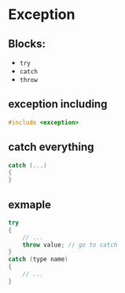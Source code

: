 # Exception

## Blocks:

- `try`
- `catch`
- `throw`

## exception including

```cpp
#include <exception>
```

## catch everything

```cpp
catch (...)
{
}
```

## exmaple

```cpp
try
{
	// ...
	throw value; // go to catch
}
catch (type name)
{
	// ...
}
```
